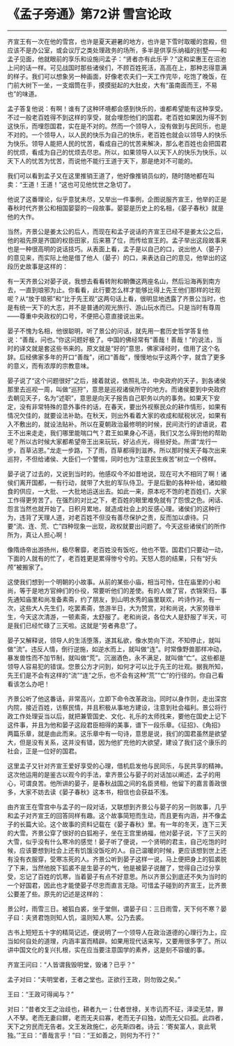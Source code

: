 # 《孟子旁通》第72讲 雪宫论政

------

齐宣王有一次在他的雪宫，也许是夏天避暑的地方，也许是下雪时取暖的宫殿，但应该不是办公室，或会议厅之类处理政务的场所，多半是供享乐纳福的别墅——和孟子见面，他就眼前的享乐和设施问孟子：“贤者亦有此乐乎？”这和梁惠王在沼池上问的话一样。可见战国时那些诸侯们，不顾百姓死活，高高在上，那种志得意满的样子。我们可以想象另一种画面，好像老农夫们一天工作完毕，吃饱了晚饭，在门前大树下一坐，一支烟筒在手，摸摸挺起的大肚皮，大有“虽南面而王，不易也”的味道。

孟子答复他说：有啊！谁有了这种环境都会感到快乐的，谁都希望能有这种享受。不过一般老百姓得不到这样的享受，就会埋怨他们的国君。老百姓如果因为得不到这快乐，而埋怨国君，实在是不对的。然而一个领导人，没有做到与民同乐，也是不对的。一个领导人，以人民的快乐为自己的快乐，老百姓也就会以领导人的快乐为快乐。领导人能把人民的忧苦，看成自己的忧苦来解决，那么老百姓也会把国君的忧烦，看成为自己的忧烦去尽忠。所以，如果领导人以天下人的快乐为快乐，以天下人的忧苦为忧苦，而说他不能行王道于天下，那是绝对不可能的。

我们可以看到孟子又在这里推销王道了，他好像推销员似的，随时随地都在叫卖：“王道！王道！”这也可见他忧世之急切了。

他说了这番理论，似乎意犹未尽，又举出一件事例，企图说服齐宣王，他举的正是春秋时代齐景公和相国晏婴的一段故事。晏婴是历史上的名相，《晏子春秋》就是他的大作。

当然，齐景公是姜太公的后人，而现在和孟子说话的齐宣王已经不是姜太公之后，他的祖先原是齐国的权臣田家，后来篡了位，而传给宣王的。孟子举出这段故事来也是一种很高明的说话技巧。从表面上看，孟子是以自己的口，说出他人（晏子）的意见来，而实际上他是借了他人（晏子）的口，来表达自己的意见，他举出的这段历史故事是这样的：

有一天齐景公对晏子说，我想去看看转附和朝儛这两座名山，然后沿海再到南方去，一直到琅邪为止。你看看，此行要怎么样才能够比得上先王他们那样的壮观呢？从“放于琅邪”和“比于先王观”这两句话上看，很明显地透露了齐景公当时，也是有统一天下的大志，并不是普通的观光旅行、游山玩水而已。只是当时有尊周——尊重中央政权的口号，不便把心意直接说出来。

晏子不愧为名相，他很聪明，听了景公的问话，就先用一套历史哲学答复他说：“善哉，问也。”你这问题好极了。中国的佛经常有“善哉！善哉！”的说法，当时的译文就是套这些书来的。原文就是“好的”意思，佛家译经时，借用了这个名辞。后经佛家多年的开口“善哉”，闭口“善哉”，慢慢地似乎这两个字，就含了更多的意义，而有浓厚的宗教意味。

晏子说了“这个问题很好”之后，接着就说，依照礼法，中央政府的天子，到各诸侯那里去巡视一周，叫做“巡狩”，意思是巡视诸侯所守的地方。而诸侯要到中央政府去朝见天子，名为“述职”，意思是向天子报告自己职务以内的事务。如果天下安定，没有非常特殊的意外事件的话，在春天，要出外视察民众的耕作情形，如果有情况欠佳的，就要设法补助。在秋天，则出外看着大家的收成和赋税状况，如果有入不敷出的，就设法贴补。所以在夏朝政治最修明的时候，民间流行的谚语说，君王不出来走走，我们哪里能喘口气？君王如果身心不适，我们又怎么得到他的帮助呢？所以古时候大家都希望帝王出来玩玩，好沾点光，得些好处。所谓“龙行一步，百草沾恩。”龙走一步路，下了雨，百草都得到滋养。所以那时候天子每次出来巡狩，不但给诸侯、大臣们一个警惕，同时也为“注意民生疾苦”树立一个榜样。

晏子说了过去的，又说到当时的。他感叹今不如昔地说，现在可大不相同了啊！诸侯们离开国都，一有行动，就带了大批的军队侍卫。于是后勤的各种补给，诸如粮食的供应，一大批、一大批地运送出去。如此一来，原本吃不饱的老百姓们，大家工作得更劳苦了。在强烈的对比之下，老百姓的眼里难免就有了怨恨之色。闲话、怨言当然也就开始了。日积月累地，就造成社会上的反感心理。诸侯们的这种行为，违背了天理人道，对老百姓不但没有善尽保护之责，反而加以虐待。只要“流、连、荒、亡”四种现象一出现，政权就要出问题了。今天这些诸侯们的所作所为，真让人担心啊！

像隋炀帝出游扬州，极尽奢靡，老百姓没有饭吃，他也不管。国君们只要动一动，下面的人就有的忙了，老百姓更是累得惨兮兮的。天怒人怨的结果，只有“好头颅”被搬家了。

这使我们想到一个明朝的小故事。从前的某些小庙，相当可怜，住在庙里的小和尚，等于是地方官绅们的仆役，常要听他们的差使。有的人做了官，衣锦荣归，事先通知庙里和尚准备素斋，约了朋友，到山明水秀的庙里联欢，吟诗作对。有一次，这些大人先生们，吃罢素斋，悠游半日，大为赞赏，对和尚说，大家劳碌半生，今天这次清游，一顿素斋，太舒服了。老和尚说，各位大人是舒服了半天，可是我们已经忙碌了三天啦。这就是“劳者弗息”了。

晏子又解释说，领导人的生活堕落，遂其私欲，像水势向下流，不知停止，就叫做“流”。违反人情，倒行逆施，如逆水而上，就叫做“连”。时常像野兽那样冲动，暴发兽性而不加节制，就叫做“荒”。沉溺酒色，永不满足，就叫做“亡”。这些都是领导人容易犯的错误。您景公方才问到，如何才可以比于先王的壮观。据我所知，先王们是不会有这样的“流”“连”之乐，也不会有这种“荒”“亡”的行径的。你自己看看该怎么办吧！

齐景公听了他这番话，非常高兴，立即下命令改革政治。同时以身作则，走出深宫内院，接近百姓，访察民情，并且积极从事地方建设，注意到社会福利。景公将行政工作处理妥当以后，就把兼管国史、文化、礼乐的太师找来，要他在国史上记下这件事，并且为他和晏子这段君臣相得的美事，谱下一段乐章。《征招》、《角招》两篇乐章，就是由此而来。这乐章中有一句诗，意思是说，我们的国君虽然是欲望大，但是没有关系，这并没有错，因为他扩充他的大欲望，建设了我们这个康乐的社会，正是一位好的国君。

这里孟子又针对齐宣王爱好享受的心理，借机启发他与民同乐，与民共享的精神。这次他运用的是鉴古以观今的手法，拿齐景公与晏子的对话加以阐述，孟子的用心，可谓良苦。他所讲的晏子，是春秋战国之间的名臣贤相，他留下的嘉言善政很多，大家不妨去读《晏子春秋》这本书，相信也会获益不浅。

由齐宣王在雪宫中与孟子的一段对话，又联想到齐景公与晏子的另一则故事，几乎和孟子对齐宣王的回答同样有趣。这个故事简短而生动，而且更有内涵，并不像孟子的长篇大论。这个故事的资料记载在《晏子春秋》里。有一年的冬天，连下三天的大雪。齐景公穿了很好的白狐袍子，坐在王宫里纳福，他对晏子说，下了三天的大雪，似乎没有什么寒冷的感觉！晏子听了便说，一个贤明的君主，自己吃饱的时候，应该要想到社会上还有饥饿没饭吃的人。自己温暖的时候，更应该想到世上还有没有衣服穿，受寒冻死的人。齐景公听到晏子这样一说，马上便把身上的狐裘脱了下来，当然他脱下狐裘不是生晏子的气，他是被晏子说醒了，觉得自己过分享受，忘记了百姓的饥寒，当着晏子有点不好意思。所以齐景公到底还不失为当时的一个好国君，因此也才能使晏子尽忠而直言无隐。可惜孟子碰到的齐宣王，比齐景公要差了些。原先的记述是这样的：

景公时，雨雪三日。被狐白裘，坐于堂侧，谓晏子曰：三日雨雪，天下何不寒？晏子曰：夫贤君饱则知人饥，温则知人寒。公乃去裘。

古书上短短五十字的精简记述，便说明了一个领导人在政治道德的心理行为上，应当如何自处的道理，内涵丰富而精辟。如果用现代话来写，又要用很多字了。所以讲中国文化的复兴扎根，实在应当要注意国学的素养，这是刻不容缓的事。

齐宣王问曰：“人皆谓我毁明堂，毁诸？已乎？”

孟子对曰：“夫明堂者，王者之堂也。正欲行王政，则勿毁之矣。”

王曰：“王政可得闻与？”

对曰：“昔者文王之治歧也，耕者九一；仕者世禄，关市讥而不征，泽梁无禁，罪人不孥。老而无妻曰鳏，老而无夫曰寡，老而无子曰独，幼而无父曰孤。此四者，天下之穷民而无告者。文王发政施仁，必先斯四者。诗云：‘寄矣富人，哀此茕独。’”王曰：“善哉言乎！”曰：“王如善之，则何为不行？”

